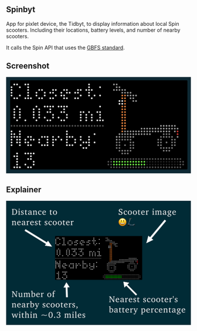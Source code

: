 ## Spinbyt

App for pixlet device, the Tidbyt, to display information about local Spin scooters. 
Including their locations, battery levels, and number of nearby scooters.

It calls the Spin API that uses the [GBFS standard](https://github.com/MobilityData/gbfs/blob/v2.3/gbfs.md).

## Screenshot

![Spinbyt screenshot](./spinbyt-2.png)

## Explainer

![Spinbyt explainer](./spinbyt-explainer.png)
